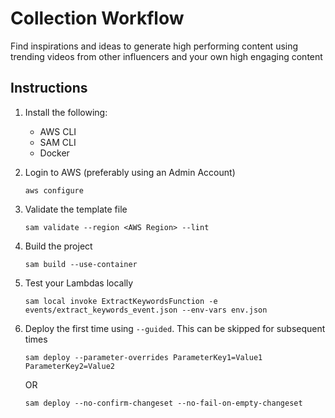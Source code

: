 # Collection Workflow

Find inspirations and ideas to generate high performing content using trending videos from other influencers and your
own high engaging content

## Instructions

1. Install the following:
    - AWS CLI
    - SAM CLI
    - Docker

2. Login to AWS (preferably using an Admin Account)
   ```
   aws configure
   ```

3. Validate the template file
   ```
   sam validate --region <AWS Region> --lint
   ```

4. Build the project
   ```
   sam build --use-container
   ```

5. Test your Lambdas locally
   ```
   sam local invoke ExtractKeywordsFunction -e events/extract_keywords_event.json --env-vars env.json
   ```

6. Deploy the first time using `--guided`. This can be skipped for subsequent times
   ```
   sam deploy --parameter-overrides ParameterKey1=Value1 ParameterKey2=Value2
   ```
   OR
   ```
   sam deploy --no-confirm-changeset --no-fail-on-empty-changeset
   ```